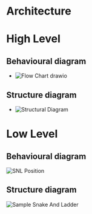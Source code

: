 # Architecture
# High Level 
## Behavioural diagram 
* ![Flow Chart drawio](https://user-images.githubusercontent.com/98866279/153229407-481a5246-1749-4f74-84cf-ad9ba73c3f21.png)

## Structure diagram
* ![Structural Diagram](https://user-images.githubusercontent.com/98866279/153231387-ea6ef964-1725-4a6f-a6c3-b1c3b6c29d96.png)

# Low Level

## Behavioural diagram

![SNL Position](https://user-images.githubusercontent.com/98866279/153552042-777d8abe-62b3-4aaf-9f95-ed16749a350c.jpg)

## Structure diagram

![Sample Snake And Ladder](https://user-images.githubusercontent.com/98866279/153552088-1cd9f7d2-14f3-4e11-9744-4f13c29dafdf.jpg)
